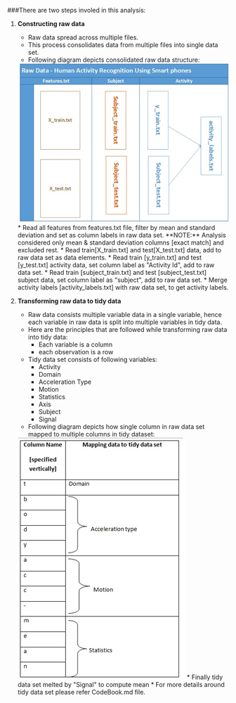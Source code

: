 ###There are two steps involed in this analysis:

1.	**Constructing raw data**
	* Raw data spread across multiple files. 
	* This process consolidates data from multiple files into single data set.
	* Following diagram depicts consolidated raw data structure:
	<img src="https://raw.githubusercontent.com/dhili/tidydata/master/rawdata.jpg" />
	* Read all features from features.txt file, filter by mean and standard deviation and set as column labels in raw data set. **NOTE:** Analysis considered only mean & standard deviation columns [exact match] and excluded rest.
	* Read train[X_train.txt] and test[X_test.txt] data, add to raw data set as data elements.
	* Read train [y_train.txt] and test [y_test.txt] activity data, set column label as "Activity Id", add to raw data set.
	* Read train [subject_train.txt] and test [subject_test.txt] subject data, set column label as "subject", add to raw data set.
	* Merge activity labels [activity_labels.txt] with raw data set, to get activity labels.

2.	**Transforming raw data to tidy data** 
	* Raw data consists multiple variable data in a single variable, hence each variable in raw data is split into multiple variables in tidy data. 
	* Here are the principles that are followed while transforming raw data into tidy data:
		* Each variable is a column
		* each observation is a row
	* Tidy data set consists of following variables:
		* Activity
		* Domain
		* Acceleration Type
		* Motion
		* Statistics
		* Axis
		* Subject
		* Signal
	* Following diagram depicts how single column in raw data set mapped to multiple columns in tidy dataset:
	
	<img src="https://raw.githubusercontent.com/dhili/tidydata/master/Tidydata.jpg" />
	* Finally tidy data set melted by "Signal" to compute mean
	* For more details around tidy data set please refer CodeBook.md file.